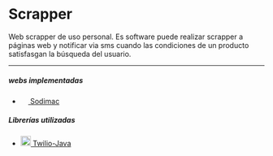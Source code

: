 # Scrapper
Web scrapper de uso personal. Es software puede realizar scrapper a páginas web y notificar via sms cuando las condiciones de un producto satisfasgan la búsqueda del usuario.

------------
##### webs implementadas
- [<img src="https://logodownload.org/wp-content/uploads/2019/09/sodimac-logo-6.png" width="15" height="15"> Sodimac](http://www.sodimac.cl "Sodimac")

##### Librerías utilizadas
- [<img src="https://3.bp.blogspot.com/-5S6KmZbT2n0/XJTeV2J10DI/AAAAAAAAJTY/nxbivtRMkIMezQFHM6TY3ITpchCDjfiiwCK4BGAYYCw/s1600/logo%2Btwilio%2Bvector.png" width="20" height="20"> Twilio-Java](https://github.com/twilio/twilio-java "Twilio-Java")
